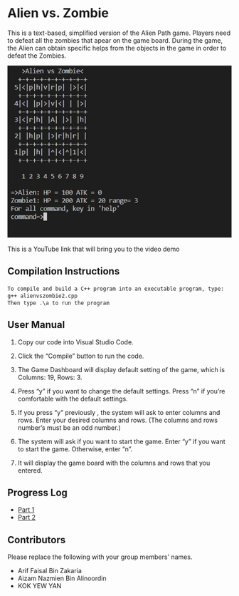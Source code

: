 # Alien vs. Zombie

This is a text-based, simplified version of the Alien Path game. Players need to defeat all the zombies that apear on the game board. During the game, the Alien can obtain specific helps from the objects in the game in order to defeat the Zombies. 

![](Screenshot%202023-02-19%20200729.jpg)

This is a YouTube link that will bring you to the video demo 
## Compilation Instructions

```
To compile and build a C++ program into an executable program, type:
g++ alienvszombie2.cpp
Then type .\a to run the program

```

## User Manual

1. Copy our code into Visual Studio Code.

2. Click the “Compile” button to run the code.

3. The Game Dashboard will display default setting of the game, which is Columns: 19, Rows: 3.

4. Press “y” if you want to change the default settings. Press “n” if you’re comfortable with the default settings.

5. If you press “y” previously , the system will ask to enter columns and rows. Enter your desired columns and rows. (The columns and rows number’s must be an odd number.)

5. The system will ask if you want to start the game.  Enter “y” if you want to start the game. Otherwise, enter “n”.

6. It will display the game board with the columns and rows that you entered.
## Progress Log

- [Part 1](PART1.md)
- [Part 2](PART2.md)

## Contributors

Please replace the following with your group members' names. 

- Arif Faisal Bin Zakaria
- Aizam Nazmien Bin Alinoordin
- KOK YEW YAN 